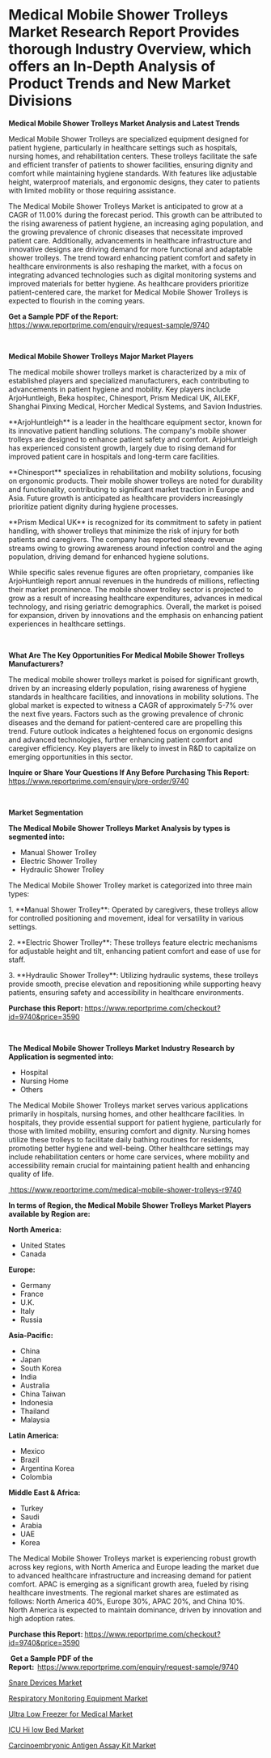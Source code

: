<p><h1>Medical Mobile Shower Trolleys Market Research Report Provides thorough Industry Overview, which offers an In-Depth Analysis of Product Trends and New Market Divisions</h1></p><p><strong>Medical Mobile Shower Trolleys Market Analysis and Latest Trends</strong></p>
<p><p>Medical Mobile Shower Trolleys are specialized equipment designed for patient hygiene, particularly in healthcare settings such as hospitals, nursing homes, and rehabilitation centers. These trolleys facilitate the safe and efficient transfer of patients to shower facilities, ensuring dignity and comfort while maintaining hygiene standards. With features like adjustable height, waterproof materials, and ergonomic designs, they cater to patients with limited mobility or those requiring assistance.</p><p>The Medical Mobile Shower Trolleys Market is anticipated to grow at a CAGR of 11.00% during the forecast period. This growth can be attributed to the rising awareness of patient hygiene, an increasing aging population, and the growing prevalence of chronic diseases that necessitate improved patient care. Additionally, advancements in healthcare infrastructure and innovative designs are driving demand for more functional and adaptable shower trolleys. The trend toward enhancing patient comfort and safety in healthcare environments is also reshaping the market, with a focus on integrating advanced technologies such as digital monitoring systems and improved materials for better hygiene. As healthcare providers prioritize patient-centered care, the market for Medical Mobile Shower Trolleys is expected to flourish in the coming years.</p></p>
<p><strong>Get a Sample PDF of the Report:&nbsp;</strong> <a href="https://www.reportprime.com/enquiry/request-sample/9740?utm_campaign=102&utm_medium=2&utm_source=Github&utm_content=ia&utm_term=20032025&utm_id=medical-mobile-shower-trolleys">https://www.reportprime.com/enquiry/request-sample/9740</a></p>
<p>&nbsp;</p>
<p><strong>Medical Mobile Shower Trolleys Major Market Players</strong></p>
<p><p>The medical mobile shower trolleys market is characterized by a mix of established players and specialized manufacturers, each contributing to advancements in patient hygiene and mobility. Key players include ArjoHuntleigh, Beka hospitec, Chinesport, Prism Medical UK, AILEKF, Shanghai Pinxing Medical, Horcher Medical Systems, and Savion Industries.</p><p>**ArjoHuntleigh** is a leader in the healthcare equipment sector, known for its innovative patient handling solutions. The company's mobile shower trolleys are designed to enhance patient safety and comfort. ArjoHuntleigh has experienced consistent growth, largely due to rising demand for improved patient care in hospitals and long-term care facilities.</p><p>**Chinesport** specializes in rehabilitation and mobility solutions, focusing on ergonomic products. Their mobile shower trolleys are noted for durability and functionality, contributing to significant market traction in Europe and Asia. Future growth is anticipated as healthcare providers increasingly prioritize patient dignity during hygiene processes.</p><p>**Prism Medical UK** is recognized for its commitment to safety in patient handling, with shower trolleys that minimize the risk of injury for both patients and caregivers. The company has reported steady revenue streams owing to growing awareness around infection control and the aging population, driving demand for enhanced hygiene solutions.</p><p>While specific sales revenue figures are often proprietary, companies like ArjoHuntleigh report annual revenues in the hundreds of millions, reflecting their market prominence. The mobile shower trolley sector is projected to grow as a result of increasing healthcare expenditures, advances in medical technology, and rising geriatric demographics. Overall, the market is poised for expansion, driven by innovations and the emphasis on enhancing patient experiences in healthcare settings.</p></p>
<p>&nbsp;</p>
<p><strong>What Are The Key Opportunities For Medical Mobile Shower Trolleys Manufacturers?</strong></p>
<p><p>The medical mobile shower trolleys market is poised for significant growth, driven by an increasing elderly population, rising awareness of hygiene standards in healthcare facilities, and innovations in mobility solutions. The global market is expected to witness a CAGR of approximately 5-7% over the next five years. Factors such as the growing prevalence of chronic diseases and the demand for patient-centered care are propelling this trend. Future outlook indicates a heightened focus on ergonomic designs and advanced technologies, further enhancing patient comfort and caregiver efficiency. Key players are likely to invest in R&D to capitalize on emerging opportunities in this sector.</p></p>
<p><strong>Inquire or Share Your Questions If Any Before Purchasing This Report:</strong> <a href="https://www.reportprime.com/enquiry/pre-order/9740?utm_campaign=102&utm_medium=2&utm_source=Github&utm_content=ia&utm_term=20032025&utm_id=medical-mobile-shower-trolleys">https://www.reportprime.com/enquiry/pre-order/9740</a></p>
<p>&nbsp;</p>
<p><strong>Market Segmentation</strong></p>
<p><strong>The Medical Mobile Shower Trolleys Market Analysis by types is segmented into:</strong></p>
<p><ul><li>Manual Shower Trolley</li><li>Electric Shower Trolley</li><li>Hydraulic Shower Trolley</li></ul></p>
<p><p>The Medical Mobile Shower Trolley market is categorized into three main types: </p><p>1. **Manual Shower Trolley**: Operated by caregivers, these trolleys allow for controlled positioning and movement, ideal for versatility in various settings. </p><p>2. **Electric Shower Trolley**: These trolleys feature electric mechanisms for adjustable height and tilt, enhancing patient comfort and ease of use for staff. </p><p>3. **Hydraulic Shower Trolley**: Utilizing hydraulic systems, these trolleys provide smooth, precise elevation and repositioning while supporting heavy patients, ensuring safety and accessibility in healthcare environments.</p></p>
<p><strong>Purchase this Report:&nbsp;</strong><a href="https://www.reportprime.com/checkout?id=9740&price=3590&utm_campaign=102&utm_medium=2&utm_source=Github&utm_content=ia&utm_term=20032025&utm_id=medical-mobile-shower-trolleys">https://www.reportprime.com/checkout?id=9740&price=3590</a></p>
<p>&nbsp;</p>
<p><strong>The Medical Mobile Shower Trolleys Market Industry Research by Application is segmented into:</strong></p>
<p><ul><li>Hospital</li><li>Nursing Home</li><li>Others</li></ul></p>
<p><p>The Medical Mobile Shower Trolleys market serves various applications primarily in hospitals, nursing homes, and other healthcare facilities. In hospitals, they provide essential support for patient hygiene, particularly for those with limited mobility, ensuring comfort and dignity. Nursing homes utilize these trolleys to facilitate daily bathing routines for residents, promoting better hygiene and well-being. Other healthcare settings may include rehabilitation centers or home care services, where mobility and accessibility remain crucial for maintaining patient health and enhancing quality of life.</p></p>
<p><a href="https://www.reportprime.com/medical-mobile-shower-trolleys-r9740?utm_campaign=102&utm_medium=2&utm_source=Github&utm_content=ia&utm_term=20032025&utm_id=medical-mobile-shower-trolleys">&nbsp;https://www.reportprime.com/medical-mobile-shower-trolleys-r9740</a></p>
<p><strong>In terms of Region, the Medical Mobile Shower Trolleys Market Players available by Region are:</strong></p>
<p>
    <p> <strong> North America: </strong>
        <ul>
            <li>United States</li>
            <li>Canada</li>
        </ul>
        </p> 
    <p> <strong> Europe: </strong>
        <ul>
            <li>Germany</li>
            <li>France</li>
            <li>U.K.</li>
            <li>Italy</li>
            <li>Russia</li>
        </ul>
        </p> 
    <p> <strong> Asia-Pacific: </strong>
        <ul>
            <li>China</li>
            <li>Japan</li>
            <li>South Korea</li>
            <li>India</li>
            <li>Australia</li>
            <li>China Taiwan</li>
            <li>Indonesia</li>
            <li>Thailand</li>
            <li>Malaysia</li>
        </ul>
        </p> 
    <p> <strong> Latin America: </strong>
        <ul>
            <li>Mexico</li>
            <li>Brazil</li>
            <li>Argentina Korea</li>
            <li>Colombia</li>
        </ul>
        </p> 
    <p> <strong> Middle East & Africa: </strong>
        <ul>
            <li>Turkey</li>
            <li>Saudi</li>
            <li>Arabia</li>
            <li>UAE</li>
            <li>Korea</li>
        </ul>
    </p>
    </p>
<p><p>The Medical Mobile Shower Trolleys market is experiencing robust growth across key regions, with North America and Europe leading the market due to advanced healthcare infrastructure and increasing demand for patient comfort. APAC is emerging as a significant growth area, fueled by rising healthcare investments. The regional market shares are estimated as follows: North America 40%, Europe 30%, APAC 20%, and China 10%. North America is expected to maintain dominance, driven by innovation and high adoption rates.</p></p>
<p><strong>Purchase this Report: </strong><a href="https://www.reportprime.com/checkout?id=9740&price=3590&utm_campaign=102&utm_medium=2&utm_source=Github&utm_content=ia&utm_term=20032025&utm_id=medical-mobile-shower-trolleys">https://www.reportprime.com/checkout?id=9740&price=3590</a></p>
<p>&nbsp;<strong>Get a Sample PDF of the Report:&nbsp;&nbsp;</strong><a href="https://www.reportprime.com/enquiry/request-sample/9740?utm_campaign=102&utm_medium=2&utm_source=Github&utm_content=ia&utm_term=20032025&utm_id=medical-mobile-shower-trolleys">https://www.reportprime.com/enquiry/request-sample/9740</a></p>
<p><strong></strong></p>
<p><p><a href="https://github.com/gasikcalbos8/Market-Research-Report-List-1/blob/main/snare-devices-market.md?utm_campaign=102&utm_medium=2&utm_source=Github&utm_content=ia&utm_term=20032025&utm_id=medical-mobile-shower-trolleys">Snare Devices Market</a></p><p><a href="https://github.com/vaduzunny/Market-Research-Report-List-1/blob/main/respiratory-monitoring-equipment-market.md?utm_campaign=102&utm_medium=2&utm_source=Github&utm_content=ia&utm_term=20032025&utm_id=medical-mobile-shower-trolleys">Respiratory Monitoring Equipment Market</a></p><p><a href="https://github.com/rianttegang/Market-Research-Report-List-1/blob/main/ultra-low-freezer-for-medical-market.md?utm_campaign=102&utm_medium=2&utm_source=Github&utm_content=ia&utm_term=20032025&utm_id=medical-mobile-shower-trolleys">Ultra Low Freezer for Medical Market</a></p><p><a href="https://github.com/ubavicachida/Market-Research-Report-List-1/blob/main/icu-hi-low-bed-market.md?utm_campaign=102&utm_medium=2&utm_source=Github&utm_content=ia&utm_term=20032025&utm_id=medical-mobile-shower-trolleys">ICU Hi low Bed Market</a></p><p><a href="https://github.com/sefathlehki/Market-Research-Report-List-1/blob/main/carcinoembryonic-antigen-assay-kit-market.md?utm_campaign=102&utm_medium=2&utm_source=Github&utm_content=ia&utm_term=20032025&utm_id=medical-mobile-shower-trolleys">Carcinoembryonic Antigen Assay Kit Market</a></p></p>